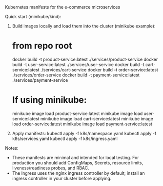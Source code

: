 Kubernetes manifests for the e-commerce microservices

Quick start (minikube/kind):

1. Build images locally and load them into the cluster (minikube example):

   # from repo root
   docker build -t product-service:latest ./services/product-service
   docker build -t user-service:latest ./services/user-service
   docker build -t cart-service:latest ./services/cart-service
   docker build -t order-service:latest ./services/order-service
   docker build -t payment-service:latest ./services/payment-service

   # If using minikube:
   minikube image load product-service:latest
   minikube image load user-service:latest
   minikube image load cart-service:latest
   minikube image load order-service:latest
   minikube image load payment-service:latest

2. Apply manifests:
   kubectl apply -f k8s/namespace.yaml
   kubectl apply -f k8s/services.yaml
   kubectl apply -f k8s/ingress.yaml

Notes:
- These manifests are minimal and intended for local testing. For production you should add ConfigMaps, Secrets, resource limits, liveness/readiness probes, and RBAC.
- The Ingress uses the nginx ingress controller by default; install an ingress controller in your cluster before applying.
